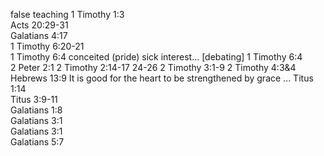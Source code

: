 false teaching
1 Timothy 1:3	
Acts 20:29-31	
Galatians 4:17	
1 Timothy 6:20-21	
1 Timothy 6:4	conceited (pride) sick interest... [debating]
1 Timothy 6:4	
2 Peter 2:1	
2 Timothy 2:14-17	24-26
2 Timothy 3:1-9	
2 Timothy 4:3&4	
Hebrews 13:9	It is good for the heart to be strengthened by grace ...
Titus 1:14	
Titus 3:9-11	
Galatians 1:8	
Galatians 3:1	
Galatians 3:1	
Galatians 5:7	
